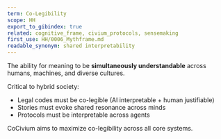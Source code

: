 ```yaml
---
term: Co-Legibility
scope: HH
export_to_gibindex: true
related: cognitive_frame, civium_protocols, sensemaking
first_use: HH/0006_Mythframe.md
readable_synonym: shared interpretability
---
```


The ability for meaning to be **simultaneously understandable** across humans, machines, and diverse cultures.

Critical to hybrid society:
- Legal codes must be co-legible (AI interpretable + human justifiable)
- Stories must evoke shared resonance across minds
- Protocols must be interpretable across agents

CoCivium aims to maximize co-legibility across all core systems.
